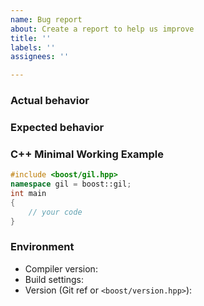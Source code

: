 ```yaml
---
name: Bug report
about: Create a report to help us improve
title: ''
labels: ''
assignees: ''

---
```


### Actual behavior

<!-- A clear description of what happens -->


### Expected  behavior

<!-- A clear and concise description of what you expected to happen. -->

### C++ Minimal Working Example

<!-- C++ program or snippet that can be compiled and used to reproduce your problem -->

```cpp
#include <boost/gil.hpp>
namespace gil = boost::gil;
int main
{
    // your code
}
```

### Environment

<!-- Any details that may help GIL maintainers help you -->

- Compiler version:
- Build settings:
- Version (Git ref or `<boost/version.hpp>`):
